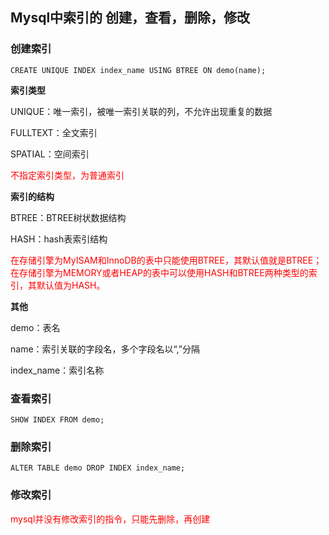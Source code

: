 ## Mysql中索引的 创建，查看，删除，修改

### 创建索引

```mysql
CREATE UNIQUE INDEX index_name USING BTREE ON demo(name);
```

**索引类型**

UNIQUE：唯一索引，被唯一索引关联的列，不允许出现重复的数据

FULLTEXT：全文索引

SPATIAL：空间索引

<span style="color: red">不指定索引类型，为普通索引</span>

**索引的结构**

BTREE：BTREE树状数据结构

HASH：hash表索引结构

<span style="color: red">在存储引擎为MyISAM和InnoDB的表中只能使用BTREE，其默认值就是BTREE；在存储引擎为MEMORY或者HEAP的表中可以使用HASH和BTREE两种类型的索引，其默认值为HASH。</span>

**其他**

demo：表名

name：索引关联的字段名，多个字段名以“,”分隔

index_name：索引名称

### 查看索引

```mysql
SHOW INDEX FROM demo;
```

### 删除索引

```mysql
ALTER TABLE demo DROP INDEX index_name;
```

### 修改索引

<span style="color: red">mysql并没有修改索引的指令，只能先删除，再创建</span>

